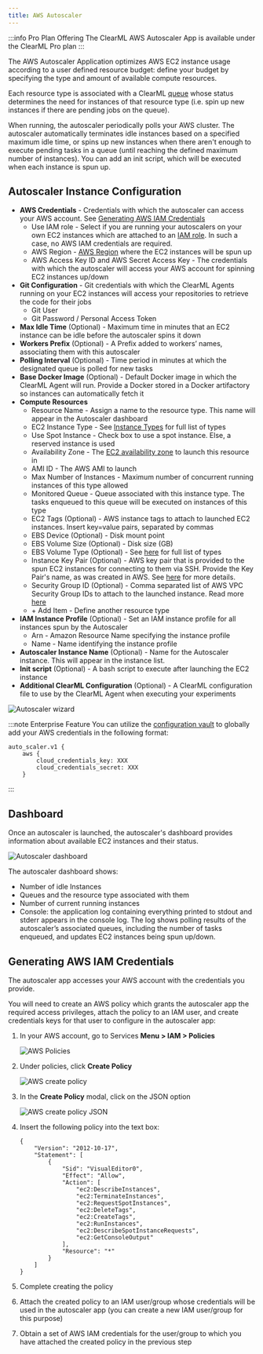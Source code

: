 ```yaml
---
title: AWS Autoscaler
---
```


:::info Pro Plan Offering
The ClearML AWS Autoscaler App is available under the ClearML Pro plan
:::

The AWS Autoscaler Application optimizes AWS EC2 instance usage according to a user defined resource budget: define your 
budget by specifying the type and amount of available compute resources.

Each resource type is associated with a ClearML [queue](../../fundamentals/agents_and_queues.md#what-is-a-queue) whose status determines the need for instances of that resource 
type (i.e. spin up new instances if there are pending jobs on the queue).

When running, the autoscaler periodically polls your AWS cluster. The autoscaler automatically terminates idle instances 
based on a specified maximum idle time, or spins up new instances when there aren't enough to execute pending tasks in a 
queue (until reaching the defined maximum number of instances). You can add an init script, which will be executed when 
each instance is spun up. 

## Autoscaler Instance Configuration
* **AWS Credentials** - Credentials with which the autoscaler can access your AWS account. See [Generating AWS IAM Credentials](#generating-aws-iam-credentials)
    * Use IAM role - Select if you are running your autoscalers on your own EC2 instances which are attached to an [IAM 
      role](https://docs.aws.amazon.com/IAM/latest/UserGuide/id_roles.html). In such a case, no AWS IAM credentials are required.
    * AWS Region - [AWS Region](https://docs.aws.amazon.com/AmazonRDS/latest/UserGuide/Concepts.RegionsAndAvailabilityZones.html#Concepts.RegionsAndAvailabilityZones.Regions) 
      where the EC2 instances will be spun up
    * AWS Access Key ID and AWS Secret Access Key - The credentials with which the autoscaler will access your AWS 
      account for spinning EC2 instances up/down
* **Git Configuration** - Git credentials with which the ClearML Agents running on your EC2 instances will access your 
  repositories to retrieve the code for their jobs
    * Git User 
    * Git Password / Personal Access Token
* **Max Idle Time** (Optional) - Maximum time in minutes that an EC2 instance can be idle before the autoscaler spins it 
  down 
* **Workers Prefix** (Optional) - A Prefix added to workers’ names, associating them with this autoscaler
* **Polling Interval** (Optional) - Time period in minutes at which the designated queue is polled for new tasks
* **Base Docker Image** (Optional) - Default Docker image in which the ClearML Agent will run. Provide a Docker stored 
  in a Docker artifactory so instances can automatically fetch it
* **Compute Resources**
    * Resource Name - Assign a name to the resource type. This name will appear in the Autoscaler dashboard
    * EC2 Instance Type - See [Instance Types](https://aws.amazon.com/ec2/instance-types) for full list of types
    * Use Spot Instance - Check box to use a spot instance. Else, a reserved instance is used
    * Availability Zone - The [EC2 availability zone](https://docs.aws.amazon.com/AmazonRDS/latest/UserGuide/Concepts.RegionsAndAvailabilityZones.html#Concepts.RegionsAndAvailabilityZones.AvailabilityZones) 
      to launch this resource in
    * AMI ID - The AWS AMI to launch
    * Max Number of Instances - Maximum number of concurrent running instances of this type allowed
    * Monitored Queue - Queue associated with this instance type. The tasks enqueued to this queue will be executed on 
      instances of this type
    * EC2 Tags (Optional) - AWS instance tags to attach to launched EC2 instances. Insert key=value pairs, separated by 
      commas 
    * EBS Device (Optional) - Disk mount point
    * EBS Volume Size (Optional) - Disk size  (GB)
    * EBS Volume Type (Optional) - See [here](https://docs.aws.amazon.com/AWSEC2/latest/UserGuide/ebs-volume-types.html) 
      for full list of types
    * Instance Key Pair (Optional) - AWS key pair that is provided to the spun EC2 instances for connecting to them via 
      SSH. Provide the Key Pair's name, as was created in AWS. See [here](https://docs.aws.amazon.com/AWSEC2/latest/UserGuide/ec2-key-pairs.html) 
      for more details. 
    * Security Group ID (Optional) - Comma separated list of AWS VPC Security Group IDs to attach to the launched 
      instance. Read more [here](https://docs.aws.amazon.com/vpc/latest/userguide/VPC_SecurityGroups.html) 
    * \+ Add Item - Define another resource type
* **IAM Instance Profile** (Optional) - Set an IAM instance profile for all instances spun by the Autoscaler 
    * Arn - Amazon Resource Name specifying the instance profile
    * Name - Name identifying the instance profile
* **Autoscaler Instance Name** (Optional) - Name for the Autoscaler instance. This will appear in the instance list. 
* **Init script** (Optional) - A bash script to execute after launching the EC2 instance 
* **Additional ClearML Configuration** (Optional) - A ClearML configuration file to use by the ClearML Agent when 
  executing your experiments

![Autoscaler wizard](../../img/app_aws_autoscaler_wizard.png)

:::note Enterprise Feature
You can utilize the [configuration vault](../../webapp/webapp_profile.md#configuration-vault) to globally add your AWS 
credentials in the following format: 

```
auto_scaler.v1 {
    aws {
        cloud_credentials_key: XXX
        cloud_credentials_secret: XXX
    }
```
:::

## Dashboard
Once an autoscaler is launched, the autoscaler's dashboard provides information about available EC2 instances and their 
status.

![Autoscaler dashboard](../../img/app_aws_autoscaler.png)

The autoscaler dashboard shows:
* Number of idle Instances
* Queues and the resource type associated with them
* Number of current running instances 
* Console: the application log containing everything printed to stdout and stderr appears in the console log. The log 
  shows polling results of the autoscaler’s associated queues, including the number of tasks enqueued, and updates EC2 
  instances being spun up/down.  

## Generating AWS IAM Credentials

The autoscaler app accesses your AWS account with the credentials you provide. 

You will need to create an AWS policy which grants the autoscaler app the required access privileges, attach the policy 
to an IAM user, and create credentials keys for that user to configure in the autoscaler app: 

1. In your AWS account, go to Services **Menu > IAM > Policies** 
    
   ![AWS Policies](../../img/apps_aws_permissions_1.png)

1. Under policies, click **Create Policy** 

   ![AWS create policy](../../img/apps_aws_permissions_2.png)

1. In the **Create Policy** modal, click on the JSON option

   ![AWS create policy JSON](../../img/apps_aws_permissions_3.png)

1. Insert the following policy into the text box: 

    ```
    {                  
        "Version": "2012-10-17",
        "Statement": [
            {
                "Sid": "VisualEditor0",
                "Effect": "Allow",
                "Action": [
                    "ec2:DescribeInstances",
                    "ec2:TerminateInstances",
                    "ec2:RequestSpotInstances",
                    "ec2:DeleteTags",
                    "ec2:CreateTags",
                    "ec2:RunInstances",
                    "ec2:DescribeSpotInstanceRequests",
                    "ec2:GetConsoleOutput"
                ],
                "Resource": "*"
            }
        ]
    }
    ```
   
1. Complete creating the policy
1. Attach the created policy to an IAM user/group whose credentials will be used in the autoscaler app (you can create a 
   new IAM user/group for this purpose)
1. Obtain a set of AWS IAM credentials for the user/group to which  you have attached the created policy in the previous step  
